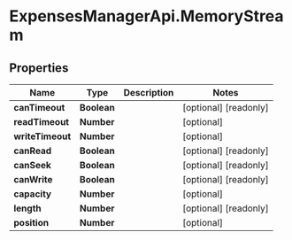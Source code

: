 # ExpensesManagerApi.MemoryStream

## Properties

 Name             | Type        | Description | Notes                 
------------------|-------------|-------------|-----------------------
 **canTimeout**   | **Boolean** |             | [optional] [readonly] 
 **readTimeout**  | **Number**  |             | [optional]            
 **writeTimeout** | **Number**  |             | [optional]            
 **canRead**      | **Boolean** |             | [optional] [readonly] 
 **canSeek**      | **Boolean** |             | [optional] [readonly] 
 **canWrite**     | **Boolean** |             | [optional] [readonly] 
 **capacity**     | **Number**  |             | [optional]            
 **length**       | **Number**  |             | [optional] [readonly] 
 **position**     | **Number**  |             | [optional]            


